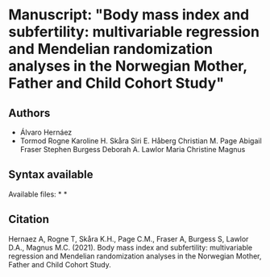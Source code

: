 # Manuscript: "Body mass index and subfertility: multivariable regression and Mendelian randomization analyses in the Norwegian Mother, Father and Child Cohort Study"
## Authors
- Álvaro Hernáez
- Tormod Rogne
Karoline H. Skåra
Siri E. Håberg
Christian M. Page
Abigail Fraser
Stephen Burgess
Deborah A. Lawlor
Maria Christine Magnus

## Syntax available
Available files: 
  * 
  * 

## Citation
Hernaez A, Rogne T, Skåra K.H., Page C.M., Fraser A, Burgess S, Lawlor D.A., Magnus M.C. (2021). Body mass index and subfertility: multivariable regression and Mendelian randomization analyses in the Norwegian Mother, Father and Child Cohort Study. 
